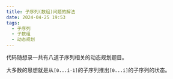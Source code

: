```yaml
---
title: 子序列(数组)问题的解法
date: 2024-04-25 19:53
tags:
  - 子序列
  - 子数组
  - 动态规划
---
```

代码随想录一共有八道子序列相关的动态规划题目。

大多数的思想就是从`[0...i-1]`的子序列推出`[0...i]`的子序列的状态。 


